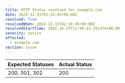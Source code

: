 ```yaml
---
title: HTTP Status resolved for example.com
date: 2024-12-31T02:34:45+00:00Z
resolved: True
resolvedWhen: 2024-12-31T02:34:45+00:00Z
resolvedStartTime: 2024-10-25T21:09:43.191474+00:00
severity: notice
affected:
  - example.com
section: issue
---
```


| Expected Statuses | Actual Status  |
|-------------------|----------------|
| 200, 301, 302 | 200 |
